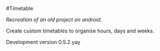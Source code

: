 #Timetable

_Recreation of an old project on android._

Create custom timetables to organise hours, days and weeks.

Development version 0.5.2.yay
